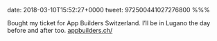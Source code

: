 date: 2018-03-10T15:52:27+0000
tweet: 972500441027276800
%%%

Bought my ticket for App Builders Switzerland. I’ll be in Lugano the day before and after too. [appbuilders.ch/](https://www.appbuilders.ch/)
